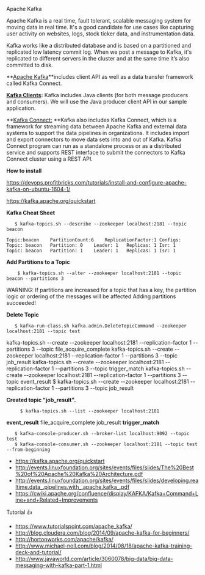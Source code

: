 Apache Kafka

Apache Kafka is a real time, fault tolerant, scalable messaging system for moving data in real time. It's a good candidate for use cases like capturing user activity on websites, logs, stock ticker data, and instrumentation data.

Kafka works like a distributed database and is based on a partitioned and replicated low latency commit log. When we post a message to Kafka, it's replicated to different servers in the cluster and at the same time it’s also committed to disk.

**[Apache Kafka](http://kafka.apache.org/documentation.html)**includes client API as well as a data transfer framework called Kafka Connect.

**[Kafka Clients](http://kafka.apache.org/documentation.html#api):** Kafka includes Java clients (for both message producers and consumers). We will use the Java producer client API in our sample application.

**[Kafka Connect:](http://kafka.apache.org/documentation.html#connect) **Kafka also includes Kafka Connect, which is a framework for streaming data between Apache Kafka and external data systems to support the data pipelines in organizations. It includes import and export connectors to move data sets into and out of Kafka. Kafka Connect program can run as a standalone process or as a distributed service and supports REST interface to submit the connectors to Kafka Connect cluster using a REST API.


**How to install**


https://devops.profitbricks.com/tutorials/install-and-configure-apache-kafka-on-ubuntu-1604-1/

https://kafka.apache.org/quickstart

**Kafka Cheat Sheet**

 
       $ kafka-topics.sh --describe --zookeeper localhost:2181 --topic beacon

    Topic:beacon    PartitionCount:6    ReplicationFactor:1 Configs:
    Topic: beacon   Partition: 0    Leader: 1   Replicas: 1 Isr: 1
    Topic: beacon   Partition: 1    Leader: 1   Replicas: 1 Isr: 1

**Add Partitions to a Topic**

        $ kafka-topics.sh --alter --zookeeper localhost:2181 --topic beacon --partitions 3

WARNING: If partitions are increased for a topic that has a key, the partition logic or ordering of the messages will be affected
Adding partitions succeeded!

**Delete Topic**

       $ kafka-run-class.sh kafka.admin.DeleteTopicCommand --zookeeper localhost:2181 --topic test

kafka-topics.sh --create --zookeeper localhost:2181 --replication-factor 1 --partitions 3 --topic file_acquire_complete
kafka-topics.sh --create --zookeeper localhost:2181 --replication-factor 1 --partitions 3 --topic job_result
kafka-topics.sh --create --zookeeper localhost:2181 --replication-factor 1 --partitions 3 --topic trigger_match
kafka-topics.sh --create --zookeeper localhost:2181 --replication-factor 1 --partitions 3 --topic event_result
$ kafka-topics.sh --create --zookeeper localhost:2181 --replication-factor 1 --partitions 3 --topic job_result

**Created topic "job_result".**

         $ kafka-topics.sh --list --zookeeper localhost:2181

**event_result**
file_acquire_complete
job_result
**trigger_match**

       $ kafka-console-producer.sh --broker-list localhost:9092 --topic test
       $ kafka-console-consumer.sh --zookeeper localhost:2181 --topic test --from-beginning

* https://kafka.apache.org/quickstart
* http://events.linuxfoundation.org/sites/events/files/slides/The%20Best%20of%20Apache%20Kafka%20Architecture.pdf
* http://events.linuxfoundation.org/sites/events/files/slides/developing.realtime.data_.pipelines.with_.apache.kafka_.pdf
* https://cwiki.apache.org/confluence/display/KAFKA/Kafka+Command+Line+and+Related+Improvements

Tutorial :+1: 
* https://www.tutorialspoint.com/apache_kafka/
* http://blog.cloudera.com/blog/2014/09/apache-kafka-for-beginners/
* http://hortonworks.com/apache/kafka/
* http://www.michael-noll.com/blog/2014/08/18/apache-kafka-training-deck-and-tutorial/
* http://www.javaworld.com/article/3060078/big-data/big-data-messaging-with-kafka-part-1.html





